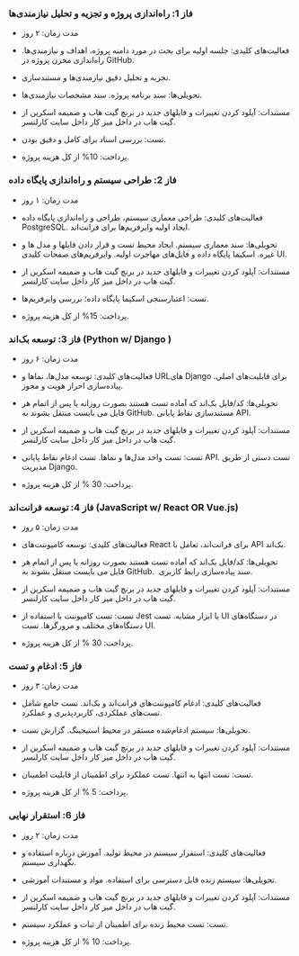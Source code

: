 ### فاز 1: راه‌اندازی پروژه و تجزیه و تحلیل نیازمندی‌ها

-   مدت زمان: ۲ روز

-   فعالیت‌های کلیدی: جلسه اولیه برای بحث در مورد دامنه پروژه، اهداف و نیازمندی‌ها. راه‌اندازی مخزن پروژه در GitHub. 

-   تجزیه و تحلیل دقیق نیازمندی‌ها و مستندسازی.

-   تحویلی‌ها: سند برنامه پروژه. سند مشخصات نیازمندی‌ها.

-   مستندات:‌ آپلود کردن تغییرات و فایلهای جدید در برنچ گیت هاب و ضمیمه اسکرین از گیت هاب در داخل میز کار داخل سایت کارلنسر. 

-   تست: بررسی اسناد برای کامل و دقیق بودن.

-   پرداخت: 10% از کل هزینه پروژه.

### فاز 2: طراحی سیستم و راه‌اندازی پایگاه داده

-   مدت زمان: ۱ روز

-   فعالیت‌های کلیدی: طراحی معماری سیستم، طراحی و راه‌اندازی پایگاه داده PostgreSQL. ایجاد اولیه وایرفریم‌ها برای فرانت‌اند.

-   تحویلی‌ها: سند معماری سیستم. ایجاد محیط تست و قرار دادن فایلها و مدل ها و غیره. اسکیما پایگاه داده و فایل‌های مهاجرت اولیه. وایرفریم‌های صفحات کلیدی UI.

-   مستندات:‌ آپلود کردن تغییرات و فایلهای جدید در برنچ گیت هاب و ضمیمه اسکرین از گیت هاب در داخل میز کار داخل سایت کارلنسر. 

-   تست: اعتبارسنجی اسکیما پایگاه داده؛ بررسی وایرفریم‌ها.

-   پرداخت: 15% از کل هزینه پروژه.

### فاز 3: توسعه بک‌اند (Python w/ Django )

-   مدت زمان: ۶ روز

-   فعالیت‌های کلیدی: توسعه مدل‌ها، نماها و URL‌های Django برای قابلیت‌های اصلی. پیاده‌سازی احراز هویت و مجوز.

-   تحویلی‌ها: کد/فایل بک‌اند که آماده تست هستند بصورت روزانه یا پس از اتمام هر فایل می بایست منتقل بشوند به GitHub. مستندسازی نقاط پایانی API.

-   مستندات:‌ آپلود کردن تغییرات و فایلهای جدید در برنچ گیت هاب و ضمیمه اسکرین از گیت هاب در داخل میز کار داخل سایت کارلنسر. 

-   تست: تست واحد مدل‌ها و نماها. تست ادغام نقاط پایانی API. تست دستی از طریق مدیریت Django.

-   پرداخت: 30 % از کل هزینه پروژه.

### فاز 4: توسعه فرانت‌اند (JavaScript w/ React OR Vue.js)

-   مدت زمان: ۵ روز

-   فعالیت‌های کلیدی: توسعه کامپوننت‌های React برای فرانت‌اند، تعامل با API بک‌اند.

-   تحویلی‌ها: کد/فایل بک‌اند که آماده تست هستند بصورت روزانه یا پس از اتمام هر فایل می بایست منتقل بشوند به GitHub.  سند پیاده‌سازی رابط کاربری.

-   مستندات:‌ آپلود کردن تغییرات و فایلهای جدید در برنچ گیت هاب و ضمیمه اسکرین از گیت هاب در داخل میز کار داخل سایت کارلنسر. 

-   تست: تست کامپوننت با استفاده از Jest یا ابزار مشابه. تست UI در دستگاه‌های دستگاه‌های مختلف و مرورگرها. تست UI.

-   پرداخت: 30 % از کل هزینه پروژه.

### فاز 5: ادغام و تست

-   مدت زمان: ۳ روز

-   فعالیت‌های کلیدی: ادغام کامپوننت‌های فرانت‌اند و بک‌اند. تست جامع شامل تست‌های عملکردی، کاربردپذیری و عملکرد.

-   تحویلی‌ها: سیستم ادغام‌شده مستقر در محیط استیجینگ. گزارش تست.

-   مستندات:‌ آپلود کردن تغییرات و فایلهای جدید در برنچ گیت هاب و ضمیمه اسکرین از گیت هاب در داخل میز کار داخل سایت کارلنسر. 

-   تست: تست انتها به انتها. تست عملکرد برای اطمینان از قابلیت اطمینان.

-   پرداخت: 5 % از کل هزینه پروژه.

### فاز 6: استقرار نهایی

-   مدت زمان: ۲ روز

-   فعالیت‌های کلیدی: استقرار سیستم در محیط تولید. آموزش درباره استفاده و نگهداری سیستم.

-   تحویلی‌ها: سیستم زنده قابل دسترسی برای استفاده. مواد و مستندات آموزشی.

-   مستندات:‌ آپلود کردن تغییرات و فایلهای جدید در برنچ گیت هاب و ضمیمه اسکرین از گیت هاب در داخل میز کار داخل سایت کارلنسر. 

-   تست: تست محیط زنده برای اطمینان از ثبات و عملکرد سیستم.

-   پرداخت: 10 % از کل هزینه پروژه.
